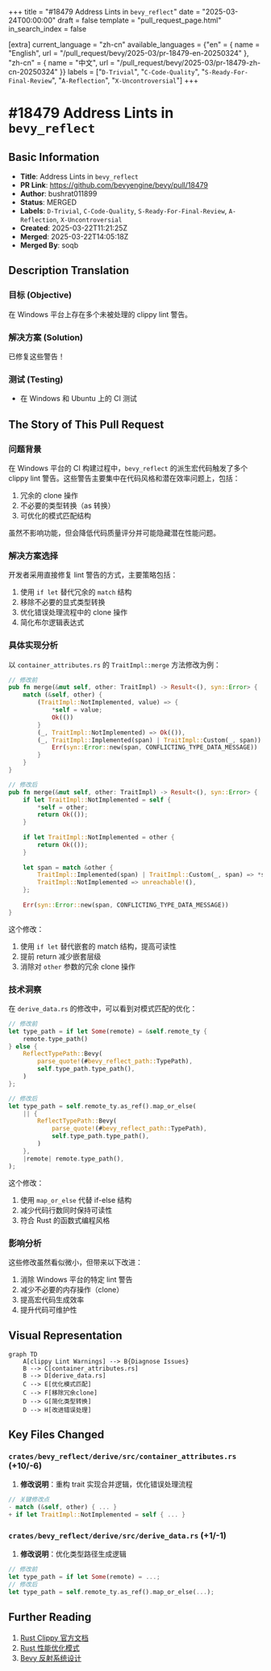 +++
title = "#18479 Address Lints in `bevy_reflect`"
date = "2025-03-24T00:00:00"
draft = false
template = "pull_request_page.html"
in_search_index = false

[extra]
current_language = "zh-cn"
available_languages = {"en" = { name = "English", url = "/pull_request/bevy/2025-03/pr-18479-en-20250324" }, "zh-cn" = { name = "中文", url = "/pull_request/bevy/2025-03/pr-18479-zh-cn-20250324" }}
labels = ["`D-Trivial`", "`C-Code-Quality`", "`S-Ready-For-Final-Review`", "`A-Reflection`", "`X-Uncontroversial`"]
+++

# #18479 Address Lints in `bevy_reflect`

## Basic Information
- **Title**: Address Lints in `bevy_reflect`
- **PR Link**: https://github.com/bevyengine/bevy/pull/18479
- **Author**: bushrat011899
- **Status**: MERGED
- **Labels**: `D-Trivial`, `C-Code-Quality`, `S-Ready-For-Final-Review`, `A-Reflection`, `X-Uncontroversial`
- **Created**: 2025-03-22T11:21:25Z
- **Merged**: 2025-03-22T14:05:18Z
- **Merged By**: soqb

## Description Translation
### 目标 (Objective)
在 Windows 平台上存在多个未被处理的 clippy lint 警告。

### 解决方案 (Solution)
已修复这些警告！

### 测试 (Testing)
- 在 Windows 和 Ubuntu 上的 CI 测试

## The Story of This Pull Request

### 问题背景
在 Windows 平台的 CI 构建过程中，`bevy_reflect` 的派生宏代码触发了多个 clippy lint 警告。这些警告主要集中在代码风格和潜在效率问题上，包括：
1. 冗余的 clone 操作
2. 不必要的类型转换（as 转换）
3. 可优化的模式匹配结构

虽然不影响功能，但会降低代码质量评分并可能隐藏潜在性能问题。

### 解决方案选择
开发者采用直接修复 lint 警告的方式，主要策略包括：
1. 使用 `if let` 替代冗余的 `match` 结构
2. 移除不必要的显式类型转换
3. 优化错误处理流程中的 clone 操作
4. 简化布尔逻辑表达式

### 具体实现分析
以 `container_attributes.rs` 的 `TraitImpl::merge` 方法修改为例：

```rust
// 修改前
pub fn merge(&mut self, other: TraitImpl) -> Result<(), syn::Error> {
    match (&self, other) {
        (TraitImpl::NotImplemented, value) => {
            *self = value;
            Ok(())
        }
        (_, TraitImpl::NotImplemented) => Ok(()),
        (_, TraitImpl::Implemented(span) | TraitImpl::Custom(_, span)) => {
            Err(syn::Error::new(span, CONFLICTING_TYPE_DATA_MESSAGE))
        }
    }
}

// 修改后
pub fn merge(&mut self, other: TraitImpl) -> Result<(), syn::Error> {
    if let TraitImpl::NotImplemented = self {
        *self = other;
        return Ok(());
    }
    
    if let TraitImpl::NotImplemented = other {
        return Ok(());
    }
    
    let span = match &other {
        TraitImpl::Implemented(span) | TraitImpl::Custom(_, span) => *span,
        TraitImpl::NotImplemented => unreachable!(),
    };
    
    Err(syn::Error::new(span, CONFLICTING_TYPE_DATA_MESSAGE))
}
```
这个修改：
1. 使用 `if let` 替代嵌套的 match 结构，提高可读性
2. 提前 return 减少嵌套层级
3. 消除对 `other` 参数的冗余 clone 操作

### 技术洞察
在 `derive_data.rs` 的修改中，可以看到对模式匹配的优化：

```rust
// 修改前
let type_path = if let Some(remote) = &self.remote_ty {
    remote.type_path()
} else {
    ReflectTypePath::Bevy(
        parse_quote!(#bevy_reflect_path::TypePath),
        self.type_path.type_path(),
    )
};

// 修改后
let type_path = self.remote_ty.as_ref().map_or_else(
    || {
        ReflectTypePath::Bevy(
            parse_quote!(#bevy_reflect_path::TypePath),
            self.type_path.type_path(),
        )
    },
    |remote| remote.type_path(),
);
```
这个修改：
1. 使用 `map_or_else` 代替 if-else 结构
2. 减少代码行数同时保持可读性
3. 符合 Rust 的函数式编程风格

### 影响分析
这些修改虽然看似微小，但带来以下改进：
1. 消除 Windows 平台的特定 lint 警告
2. 减少不必要的内存操作（clone）
3. 提高宏代码生成效率
4. 提升代码可维护性

## Visual Representation

```mermaid
graph TD
    A[clippy Lint Warnings] --> B{Diagnose Issues}
    B --> C[container_attributes.rs]
    B --> D[derive_data.rs]
    C --> E[优化模式匹配]
    C --> F[移除冗余clone]
    D --> G[简化类型转换]
    D --> H[改进错误处理]
```

## Key Files Changed

### `crates/bevy_reflect/derive/src/container_attributes.rs` (+10/-6)
1. **修改说明**：重构 trait 实现合并逻辑，优化错误处理流程
```rust
// 关键修改点
- match (&self, other) { ... }
+ if let TraitImpl::NotImplemented = self { ... }
```

### `crates/bevy_reflect/derive/src/derive_data.rs` (+1/-1)
1. **修改说明**：优化类型路径生成逻辑
```rust
// 修改前
let type_path = if let Some(remote) = ...;
// 修改后
let type_path = self.remote_ty.as_ref().map_or_else(...);
```

## Further Reading
1. [Rust Clippy 官方文档](https://doc.rust-lang.org/clippy/)
2. [Rust 性能优化模式](https://github.com/rust-unofficial/patterns)
3. [Bevy 反射系统设计](https://bevyengine.org/learn/book/reflection/)